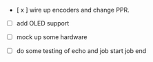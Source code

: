 - [ x ] wire up encoders and change PPR.

- [ ] add OLED support

- [ ] mock up some hardware
- [ ] do some testing of echo and job start job end

